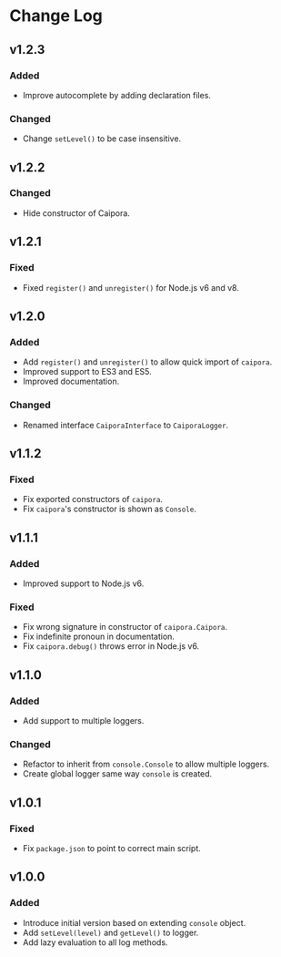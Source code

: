 # Change Log

## v1.2.3
### Added
- Improve autocomplete by adding declaration files.
### Changed
- Change `setLevel()` to be case insensitive.

## v1.2.2
### Changed
- Hide constructor of Caipora.

## v1.2.1
### Fixed
- Fixed `register()` and `unregister()` for Node.js v6 and v8.

## v1.2.0
### Added
- Add `register()` and `unregister()` to allow quick import of `caipora`.
- Improved support to ES3 and ES5.
- Improved documentation.
### Changed
- Renamed interface `CaiporaInterface` to `CaiporaLogger`.

## v1.1.2
### Fixed
- Fix exported constructors of `caipora`.
- Fix `caipora`'s constructor is shown as `Console`.

## v1.1.1
### Added
- Improved support to Node.js v6.
### Fixed
- Fix wrong signature in constructor of `caipora.Caipora`.
- Fix indefinite pronoun in documentation.
- Fix `caipora.debug()` throws error in Node.js v6.

## v1.1.0
### Added
- Add support to multiple loggers.
### Changed
- Refactor to inherit from `console.Console` to allow multiple loggers.
- Create global logger same way `console` is created.

## v1.0.1
### Fixed
- Fix `package.json` to point to correct main script.

## v1.0.0
### Added
- Introduce initial version based on extending `console` object.
- Add `setLevel(level)` and `getLevel()` to logger.
- Add lazy evaluation to all log methods.